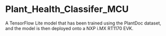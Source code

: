 # Plant_Health_Classifer_MCU
A TensorFlow Lite model that has been trained using the PlantDoc dataset, and the model is then deployed onto a NXP i.MX RT1170 EVK.

